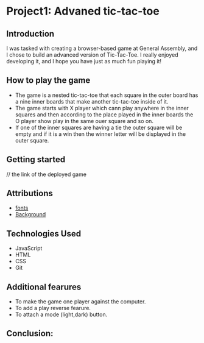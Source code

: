 # Project1: Advaned tic-tac-toe

## Introduction 

I was tasked with creating a browser-based game at General Assembly, and I chose to build an advanced version of Tic-Tac-Toe. I really enjoyed developing it, and I hope you have just as much fun playing it! 

## How to play the game

- The game is a nested tic-tac-toe that each square in the outer board has a nine inner boards that make another tic-tac-toe inside of it.
- The game starts with X player which cann play anywhere in the inner squares and then according to the place played in the inner boards the O player show play in the same ouer square and so on.
- If one of the inner squares are having a tie the outer square will be empty and if it is a win then the winner letter will be displayed in the outer square.

## Getting started

// the link of the deployed game

## Attributions

- [fonts](https://fonts.google.com/share?selection.family=Pixelify+Sans:wght@400..700|Press+Start+2P|Silkscreen:wght@400;700|Tektur:wght@400..900|VT323)
- [Background](https://chatgpt.com/)

 ## Technologies Used
 
- JavaScript
- HTML
- CSS
- Git

## Additional fearures

- To make the game one player against the computer.
- To add a play reverse fearure.
- To attach a  mode (light,dark) button.
 
## Conclusion: 
